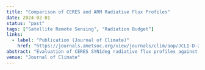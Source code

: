 ```yaml
---
title: "Comparison of CERES and ARM Radiative Flux Profiles"
date: 2024-02-01
status: "past"
tags: ["Satellite Remote Sensing", "Radiation Budget"]
links:
  - label: "Publication (Journal of Climate)"
    href: "https://journals.ametsoc.org/view/journals/clim/aop/JCLI-D-24-0633.1/JCLI-D-24-0633.1.xml"
abstract: "Evaluation of CERES SYN1deg radiative flux profiles against ARM ENA observations."
venue: "Journal of Climate"
---
```


